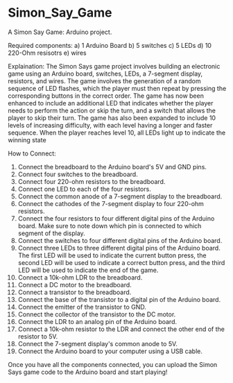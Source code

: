# Simon_Say_Game
A Simon Say Game: Arduino project.

Required components:
a) 1 Arduino Board
b) 5 switches
c) 5 LEDs
d) 10 220-Ohm resisotrs
e) wires

Explaination: 
The Simon Says game project involves building an electronic game using an Arduino board, switches, LEDs, a 7-segment display, resistors, and wires. The game involves the generation of a random sequence of LED flashes, which the player must then repeat by pressing the corresponding buttons in the correct order. The game has now been enhanced to include an additional LED that indicates whether the player needs to perform the action or skip the turn, and a switch that allows the player to skip their turn. The game has also been expanded to include 10 levels of increasing difficulty, with each level having a longer and faster sequence. When the player reaches level 10, all LEDs light up to indicate the winning state

How to Connect:
1) Connect the breadboard to the Arduino board's 5V and GND pins.
2) Connect four switches to the breadboard.
3) Connect four 220-ohm resistors to the breadboard.
4) Connect one LED to each of the four resistors.
5) Connect the common anode of a 7-segment display to the breadboard.
6) Connect the cathodes of the 7-segment display to four 220-ohm resistors.
7) Connect the four resistors to four different digital pins of the Arduino board. Make sure to note down which pin is connected to which segment of the display.
8) Connect the switches to four different digital pins of the Arduino board.
9) Connect three LEDs to three different digital pins of the Arduino board. The first LED will be used to indicate the current button press, the second LED will be used to indicate a correct button press, and the third LED will be used to indicate the end of the game.
10) Connect a 10k-ohm LDR to the breadboard.
11) Connect a DC motor to the breadboard.
12) Connect a transistor to the breadboard.
13) Connect the base of the transistor to a digital pin of the Arduino board.
14) Connect the emitter of the transistor to GND.
15) Connect the collector of the transistor to the DC motor.
16) Connect the LDR to an analog pin of the Arduino board.
17) Connect a 10k-ohm resistor to the LDR and connect the other end of the resistor to 5V.
18) Connect the 7-segment display's common anode to 5V.
19) Connect the Arduino board to your computer using a USB cable.

Once you have all the components connected, you can upload the Simon Says game code to the Arduino board and start playing!